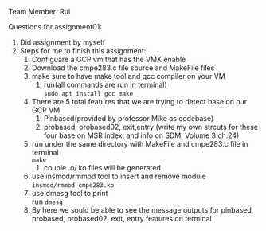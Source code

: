 Team Member: Rui

Questions for assignment01:  
1. Did assignment by myself
2. Steps for me to finish this assignment:  
    1. Configuare a GCP vm that has the VMX enable
    2. Download the cmpe283.c file source and MakeFile files
    3. make sure to have make tool and gcc compiler on your VM
        1. run(all commands are run in terminal)   
            ```sudo apt install gcc make```
    4. There are 5 total features that we are trying to detect base on our GCP VM.
        1. Pinbased(provided by professor Mike as codebase)
        2. probased, probased02, exit,entry (write my own strcuts for these four base on MSR index, and info on SDM, Volume 3 ch.24)
    5. run under the same directory with MakeFile and cmpe283.c file in terminal  
        ```make```
        1. couple .o/.ko files will be generated
    6. use insmod/rmmod tool to insert and remove module  
        ```insmod/rmmod cmpe283.ko```
    7. use dmesg tool to print  
        run ```dmesg```
    8. By here we sould be able to see the message outputs for pinbased, probased, probased02, exit, entry features on terminal
          
